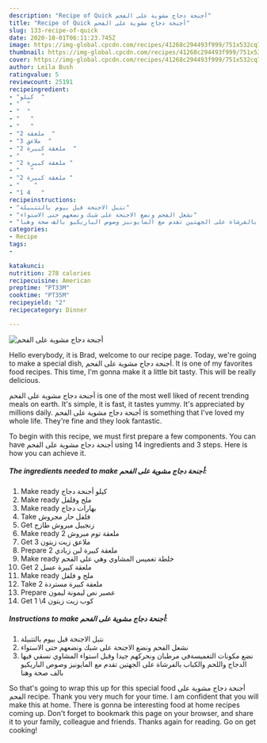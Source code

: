 ```yaml
---
description: "Recipe of Quick أجنحة دجاج مشوية على الفحم"
title: "Recipe of Quick أجنحة دجاج مشوية على الفحم"
slug: 133-recipe-of-quick
date: 2020-10-01T06:11:23.745Z
image: https://img-global.cpcdn.com/recipes/41268c294493f999/751x532cq70/الصورة-الرئيسية-لوصفةأجنحة-دجاج-مشوية-على-الفحم.jpg
thumbnail: https://img-global.cpcdn.com/recipes/41268c294493f999/751x532cq70/الصورة-الرئيسية-لوصفةأجنحة-دجاج-مشوية-على-الفحم.jpg
cover: https://img-global.cpcdn.com/recipes/41268c294493f999/751x532cq70/الصورة-الرئيسية-لوصفةأجنحة-دجاج-مشوية-على-الفحم.jpg
author: Leila Bush
ratingvalue: 5
reviewcount: 25191
recipeingredient:
- "كيلو  "
- "  "
- "  "
- "   "
- "   "
- "2 ملعقة  "
- "3 ملاعق  "
- "2 ملعقة كبيرة  "
- "      "
- "2 ملعقة كبيرة "
- "   "
- "2 ملعقة كبيرة "
- "    "
- "1 4   "
recipeinstructions:
- "نتبل الاجنحة قبل بيوم بالتتبيلة"
- "نشعل الفحم ونضع الاجنحة على شبك ونضعهم حتى الاستواء"
- "نضع مكونات التغميسةفي مرطبان ونحركهم جيدا وقبل استواء المشاوي نسقي فيها الدجاج واللحم والكباب بالفرشاة على الجهتين تقدم مع المايونيز وصوص الباريكيو بالف صحة وهنا"
categories:
- Recipe
tags:
- 

katakunci:  
nutrition: 278 calories
recipecuisine: American
preptime: "PT33M"
cooktime: "PT35M"
recipeyield: "2"
recipecategory: Dinner

---
```



![أجنحة دجاج مشوية على الفحم](https://img-global.cpcdn.com/recipes/41268c294493f999/751x532cq70/الصورة-الرئيسية-لوصفةأجنحة-دجاج-مشوية-على-الفحم.jpg)

Hello everybody, it is Brad, welcome to our recipe page. Today, we're going to make a special dish, أجنحة دجاج مشوية على الفحم. It is one of my favorites food recipes. This time, I'm gonna make it a little bit tasty. This will be really delicious.

أجنحة دجاج مشوية على الفحم is one of the most well liked of recent trending meals on earth. It's simple, it is fast, it tastes yummy. It's appreciated by millions daily. أجنحة دجاج مشوية على الفحم is something that I've loved my whole life. They're fine and they look fantastic.




To begin with this recipe, we must first prepare a few components. You can have أجنحة دجاج مشوية على الفحم using 14 ingredients and 3 steps. Here is how you can achieve it.

<!--inarticleads1-->

##### The ingredients needed to make أجنحة دجاج مشوية على الفحم:

1. Make ready كيلو أجنحة دجاج
1. Make ready  ملح وفلفل
1. Make ready  بهارات دجاج
1. Take  فلفل حار مجروش
1. Get  زنجبيل مبروش طازج
1. Make ready 2 ملعقة توم مبروش
1. Get 3 ملاعق زيت زيتون
1. Prepare 2 ملعقة كبيرة لبن زبادي
1. Make ready  خلطة تغميس المشاوي وهي على الفحم
1. Get 2 ملعقة كبيرة عسل
1. Make ready  ملح و فلفل
1. Take 2 ملعقة كبيرة مستردة
1. Prepare  عصير نص ليمونة ليمون
1. Get 1 \4 كوب زيت زيتون




<!--inarticleads2-->

##### Instructions to make أجنحة دجاج مشوية على الفحم:

1. نتبل الاجنحة قبل بيوم بالتتبيلة
1. نشعل الفحم ونضع الاجنحة على شبك ونضعهم حتى الاستواء
1. نضع مكونات التغميسةفي مرطبان ونحركهم جيدا وقبل استواء المشاوي نسقي فيها الدجاج واللحم والكباب بالفرشاة على الجهتين تقدم مع المايونيز وصوص الباريكيو بالف صحة وهنا




So that's going to wrap this up for this special food أجنحة دجاج مشوية على الفحم recipe. Thank you very much for your time. I am confident that you will make this at home. There is gonna be interesting food at home recipes coming up. Don't forget to bookmark this page on your browser, and share it to your family, colleague and friends. Thanks again for reading. Go on get cooking!
